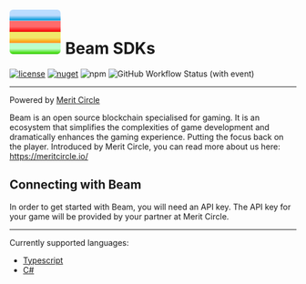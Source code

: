 # ![Beam logo](icon.jpg) Beam SDKs
[![license](https://img.shields.io/badge/License-GPLv3-blue)](./LICENSE)
[![nuget](https://img.shields.io/nuget/v/Beam)](https://www.nuget.org/packages/Beam)
![npm](https://img.shields.io/npm/v/%40onbeam%2Fnode)
![GitHub Workflow Status (with event)](https://img.shields.io/github/actions/workflow/status/Merit-Circle/beam-sdk/publish.yml)

---
Powered by [Merit Circle](https://meritcircle.io/)

Beam is an open source blockchain specialised for gaming. It is an ecosystem that simplifies the complexities of game development and dramatically enhances the gaming experience. Putting the focus back on the player.
Introduced by Merit Circle, you can read more about us here: https://meritcircle.io/

## Connecting with Beam
In order to get started with Beam, you will need an API key. The API key for your game will be provided by your partner at Merit Circle.


---
Currently supported languages:
- [Typescript](./sdks-custodial/typescript-node/README.md)
- [C#](./sdks-custodial/csharp/README.md)